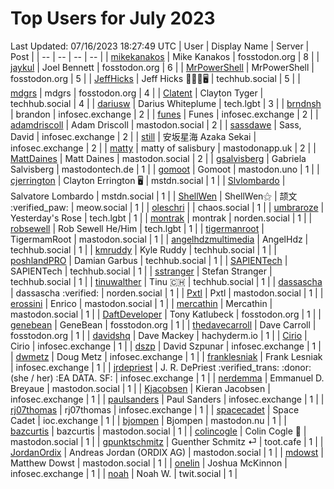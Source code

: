 # Top Users for July 2023
Last Updated: 07/16/2023 18:27:49 UTC
| User | Display Name | Server | Post |
| -- | -- | -- | -- |
| [mikekanakos](https://fosstodon.org/@mikekanakos) | Mike Kanakos | fosstodon.org | 8 |
| [jaykul](https://fosstodon.org/@jaykul) | Joel Bennett | fosstodon.org | 6 |
| [MrPowerShell](https://fosstodon.org/@MrPowerShell) | MrPowerShell | fosstodon.org | 5 |
| [JeffHicks](https://techhub.social/@JeffHicks) | Jeff Hicks 🐶🎼🍷🖥️ | techhub.social | 5 |
| [mdgrs](https://fosstodon.org/@mdgrs) | mdgrs | fosstodon.org | 4 |
| [Clatent](https://techhub.social/@Clatent) | Clayton Tyger | techhub.social | 4 |
| [dariusw](https://tech.lgbt/@dariusw) | Darius Whiteplume | tech.lgbt | 3 |
| [brndnsh](https://infosec.exchange/@brndnsh) | brandon | infosec.exchange | 2 |
| [funes](https://infosec.exchange/@funes) | Funes | infosec.exchange | 2 |
| [adamdriscoll](https://mastodon.social/@adamdriscoll) | Adam Driscoll | mastodon.social | 2 |
| [sassdawe](https://infosec.exchange/@sassdawe) | Sass, David | infosec.exchange | 2 |
| [still](https://infosec.exchange/@still) | 安坂星海 Azaka Sekai | infosec.exchange | 2 |
| [matty](https://mastodonapp.uk/@matty) | matty of salisbury | mastodonapp.uk | 2 |
| [MattDaines](https://mastodon.social/@MattDaines) | Matt Daines | mastodon.social | 2 |
| [gsalvisberg](https://mastodontech.de/@gsalvisberg) | Gabriela Salvisberg | mastodontech.de | 1 |
| [gomoot](https://mastodon.uno/@gomoot) | Gomoot | mastodon.uno | 1 |
| [cjerrington](https://mstdn.social/@cjerrington) | Clayton Errington 🖥️ | mstdn.social | 1 |
| [Slvlombardo](https://mstdn.social/@Slvlombardo) | Salvatore Lombardo | mstdn.social | 1 |
| [ShellWen](https://meow.social/@ShellWen) | ShellWen⚝ | 颉文 :verified_paw: | meow.social | 1 |
| [oleschri](https://chaos.social/@oleschri) |  | chaos.social | 1 |
| [umbraroze](https://tech.lgbt/@umbraroze) | Yesterday's Rose | tech.lgbt | 1 |
| [montrak](https://norden.social/@montrak) | montrak | norden.social | 1 |
| [robsewell](https://tech.lgbt/@robsewell) | Rob Sewell He/Him | tech.lgbt | 1 |
| [tigermanroot](https://mastodon.social/@tigermanroot) | TigermamRoot | mastodon.social | 1 |
| [angelhdzmultimedia](https://techhub.social/@angelhdzmultimedia) | AngelHdz | techhub.social | 1 |
| [kmruddy](https://techhub.social/@kmruddy) | Kyle Ruddy | techhub.social | 1 |
| [poshlandPRO](https://techhub.social/@poshlandPRO) | Damian Garbus | techhub.social | 1 |
| [SAPIENTech](https://techhub.social/@SAPIENTech) | SAPIENTech | techhub.social | 1 |
| [sstranger](https://techhub.social/@sstranger) | Stefan Stranger | techhub.social | 1 |
| [tinuwalther](https://techhub.social/@tinuwalther) | Tinu 🇨🇭 | techhub.social | 1 |
| [dassascha](https://norden.social/@dassascha) | dassascha :verified: | norden.social | 1 |
| [Pxtl](https://mastodon.social/@Pxtl) | Pxtl | mastodon.social | 1 |
| [erossini](https://mastodon.social/@erossini) | Enrico | mastodon.social | 1 |
| [mercathin](https://mastodon.social/@mercathin) | Mercathin | mastodon.social | 1 |
| [DaftDeveloper](https://fosstodon.org/@DaftDeveloper) | Tony Katlubeck | fosstodon.org | 1 |
| [genebean](https://fosstodon.org/@genebean) | GeneBean | fosstodon.org | 1 |
| [thedavecarroll](https://fosstodon.org/@thedavecarroll) | Dave Carroll | fosstodon.org | 1 |
| [davidshq](https://hachyderm.io/@davidshq) | Dave Mackey | hachyderm.io | 1 |
| [Cirio](https://infosec.exchange/@Cirio) | Cirio | infosec.exchange | 1 |
| [dszp](https://infosec.exchange/@dszp) | David Szpunar | infosec.exchange | 1 |
| [dwmetz](https://infosec.exchange/@dwmetz) | Doug Metz | infosec.exchange | 1 |
| [franklesniak](https://infosec.exchange/@franklesniak) | Frank Lesniak | infosec.exchange | 1 |
| [jrdepriest](https://infosec.exchange/@jrdepriest) | J. R. DePriest :verified_trans: :donor: (she / her) :EA DATA. SF: | infosec.exchange | 1 |
| [nerdemma](https://mastodon.social/@nerdemma) | Emmanuel D. Breyaue | mastodon.social | 1 |
| [Kjacobsen](https://infosec.exchange/@Kjacobsen) | Kieran Jacobsen | infosec.exchange | 1 |
| [paulsanders](https://infosec.exchange/@paulsanders) | Paul Sanders | infosec.exchange | 1 |
| [rj07thomas](https://infosec.exchange/@rj07thomas) | rj07thomas | infosec.exchange | 1 |
| [spacecadet](https://ioc.exchange/@spacecadet) | Space Cadet | ioc.exchange | 1 |
| [bjompen](https://mastodon.nu/@bjompen) | Bjompen | mastodon.nu | 1 |
| [bazcurtis](https://mastodon.social/@bazcurtis) | bazcurtis | mastodon.social | 1 |
| [colincogle](https://mastodon.social/@colincogle) | Colin Cogle 🔵 | mastodon.social | 1 |
| [gpunktschmitz](https://toot.cafe/@gpunktschmitz) | Guenther Schmitz ⏎ | toot.cafe | 1 |
| [JordanOrdix](https://mastodon.social/@JordanOrdix) | Andreas Jordan (ORDIX AG) | mastodon.social | 1 |
| [mdowst](https://mastodon.social/@mdowst) | Matthew Dowst | mastodon.social | 1 |
| [onelin](https://infosec.exchange/@onelin) | Joshua McKinnon | infosec.exchange | 1 |
| [noah](https://twit.social/@noah) | Noah W. | twit.social | 1 |
